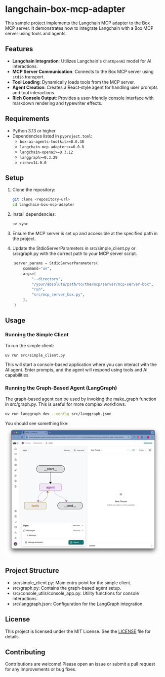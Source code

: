 # langchain-box-mcp-adapter

This sample project implements the Langchain MCP adapter to the Box MCP server. It demonstrates how to integrate Langchain with a Box MCP server using tools and agents.

## Features

- **Langchain Integration**: Utilizes Langchain's `ChatOpenAI` model for AI interactions.
- **MCP Server Communication**: Connects to the Box MCP server using `stdio` transport.
- **Tool Loading**: Dynamically loads tools from the MCP server.
- **Agent Creation**: Creates a React-style agent for handling user prompts and tool interactions.
- **Rich Console Output**: Provides a user-friendly console interface with markdown rendering and typewriter effects.

## Requirements

- Python 3.13 or higher
- Dependencies listed in `pyproject.toml`:
  - `box-ai-agents-toolkit>=0.0.38`
  - `langchain-mcp-adapters>=0.0.8`
  - `langchain-openai>=0.3.12`
  - `langgraph>=0.3.29`
  - `rich>=14.0.0`

## Setup

1. Clone the repository:

   ```bash
   git clone <repository-url>
   cd langchain-box-mcp-adapter
2. Install dependencies:

    ```bash
    uv sync
    ```

3. Ensure the MCP server is set up and accessible at the specified path in the project.


4. Update the StdioServerParameters in src/simple_client.py or src/graph.py with the correct path to your MCP server script.
```python
    server_params = StdioServerParameters(
        command="uv",
        args=[
            "--directory",
            "/your/absolute/path/to/the/mcp/server/mcp-server-box",
            "run",
            "src/mcp_server_box.py",
        ],
    )
```

## Usage
### Running the Simple Client
To run the simple client:

```bash
uv run src/simple_client.py
```

This will start a console-based application where you can interact with the AI agent. Enter prompts, and the agent will respond using tools and AI capabilities.

### Running the Graph-Based Agent (LangGraph)
The graph-based agent can be used by invoking the make_graph function in src/graph.py. This is useful for more complex workflows.
```bash
uv run langgraph dev --config src/langgraph.json
```
You should see something like:
![Langgraph studio](images/langgraph-001.png)

## Project Structure
- src/simple_client.py: Main entry point for the simple client.
- src/graph.py: Contains the graph-based agent setup.
- src/console_utils/console_app.py: Utility functions for console interactions.
- src/langgraph.json: Configuration for the LangGraph integration.

## License
This project is licensed under the MIT License. See the [LICENSE](./LICENSE) file for details.

## Contributing
Contributions are welcome! Please open an issue or submit a pull request for any improvements or bug fixes.

